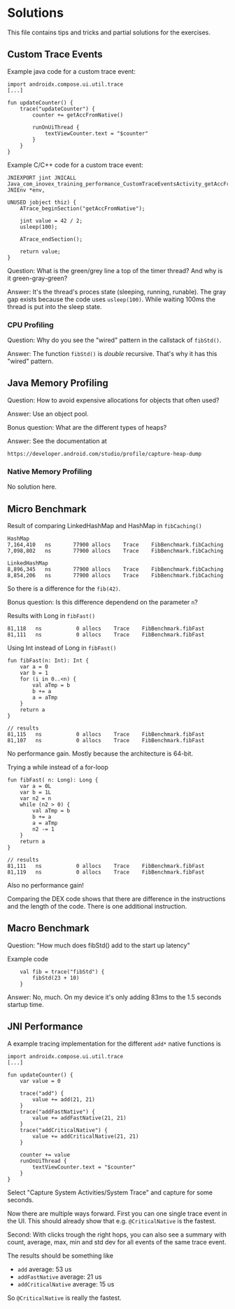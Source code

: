 # Solutions

This file contains tips and tricks and partial solutions for the exercises.


## Custom Trace Events

Example java code for a custom trace event:

    import androidx.compose.ui.util.trace
    [...]

    fun updateCounter() {
        trace("updateCounter") {
            counter += getAccFromNative()

            runOnUiThread {
                textViewCounter.text = "$counter"
            }
        }
    }

Example C/C++ code for a custom trace event:

    JNIEXPORT jint JNICALL
    Java_com_inovex_training_performance_CustomTraceEventsActivity_getAccFromNative(UNUSED JNIEnv *env,
                                                                                    UNUSED jobject thiz) {
        ATrace_beginSection("getAccFromNative");

        jint value = 42 / 2;
        usleep(100);

        ATrace_endSection();

        return value;
    }

Question: What is the green/grey line a top of the timer thread? And why is it
green-gray-green?

Answer: It's the thread's proces state (sleeping, running, runable). The gray
gap exists because the code uses `usleep(100)`. While waiting 100ms the thread
is put into the sleep state.


### CPU Profiling

Question: Why do you see the "wired" pattern in the callstack of `fibStd()`.

Answer: The function `fibStd()` is _double_ recursive. That's why it has this
"wired" pattern.


## Java Memory Profiling

Question: How to avoid expensive allocations for objects that often used?

Answer: Use an object pool.

Bonus question: What are the different types of heaps?

Answer: See the documentation at

    https://developer.android.com/studio/profile/capture-heap-dump


### Native Memory Profiling

No solution here.


## Micro Benchmark

Result of comparing LinkedHashMap and HashMap in `fibCaching()`

    HashMap
    7,164,410   ns       77900 allocs    Trace    FibBenchmark.fibCaching
    7,098,802   ns       77900 allocs    Trace    FibBenchmark.fibCaching

    LinkedHashMap
    8,896,345   ns       77900 allocs    Trace    FibBenchmark.fibCaching
    8,854,206   ns       77900 allocs    Trace    FibBenchmark.fibCaching

So there is a difference for the `fib(42)`.

Bonus question: Is this difference dependend on the parameter `n`?

Results with Long in `fibFast()`

    81,118   ns           0 allocs    Trace    FibBenchmark.fibFast
    81,111   ns           0 allocs    Trace    FibBenchmark.fibFast

Using Int instead of Long in `fibFast()`

    fun fibFast(n: Int): Int {
        var a = 0
        var b = 1
        for (i in 0..<n) {
            val aTmp = b
            b += a
            a = aTmp
        }
        return a
    }

    // results
    81,115   ns           0 allocs    Trace    FibBenchmark.fibFast
    81,107   ns           0 allocs    Trace    FibBenchmark.fibFast

No performance gain. Mostly because the architecture is 64-bit.

Trying a while instead of a for-loop

    fun fibFast( n: Long): Long {
        var a = 0L
        var b = 1L
        var n2 = n
        while (n2 > 0) {
            val aTmp = b
            b += a
            a = aTmp
            n2 -= 1
        }
        return a
    }

    // results
    81,111   ns           0 allocs    Trace    FibBenchmark.fibFast
    81,119   ns           0 allocs    Trace    FibBenchmark.fibFast

Also no performance gain!

Comparing the DEX code shows that there are difference in the instructions and the length of the
code. There is one additional instruction.



## Macro Benchmark

Question: "How much does fibStd() add to the start up latency"

Example code

        val fib = trace("fibStd") {
            fibStd(23 + 10)
        }

Answer: No, much. On my device it's only adding 83ms to the 1.5 seconds startup
time.


## JNI Performance

A example tracing implementation for the different `add*` native functions is

    import androidx.compose.ui.util.trace
    [...]

    fun updateCounter() {
        var value = 0

        trace("add") {
            value += add(21, 21)
        }
        trace("addFastNative") {
            value += addFastNative(21, 21)
        }
        trace("addCriticalNative") {
            value += addCriticalNative(21, 21)
        }

        counter += value
        runOnUiThread {
            textViewCounter.text = "$counter"
        }
    }

Select "Capture System Activities/System Trace" and capture for some seconds.

Now there are multiple ways forward. First you can one single trace event in
the UI. This should already show that e.g. `@CriticalNative` is the fastest.

Second: With clicks trough the right hops, you can also see a summary with
count, average, max, min and std dev for all events of the same trace event.

The results should be something like

* `add` average: 53 us
* `addFastNative` average: 21 us
* `addCriticalNative` average: 15 us

So `@CriticalNative` is really the fastest.
